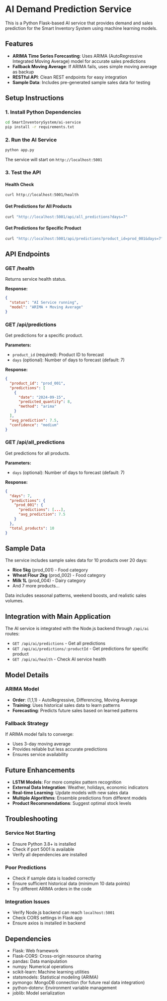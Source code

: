 # AI Demand Prediction Service

This is a Python Flask-based AI service that provides demand and sales prediction for the Smart Inventory System using machine learning models.

## Features

- **ARIMA Time Series Forecasting**: Uses ARIMA (AutoRegressive Integrated Moving Average) model for accurate sales predictions
- **Fallback Moving Average**: If ARIMA fails, uses simple moving average as backup
- **RESTful API**: Clean REST endpoints for easy integration
- **Sample Data**: Includes pre-generated sample sales data for testing

## Setup Instructions

### 1. Install Python Dependencies

```bash
cd SmartInventorySystem/ai-service
pip install -r requirements.txt
```

### 2. Run the AI Service

```bash
python app.py
```

The service will start on `http://localhost:5001`

### 3. Test the API

#### Health Check
```bash
curl http://localhost:5001/health
```

#### Get Predictions for All Products
```bash
curl "http://localhost:5001/api/all_predictions?days=7"
```

#### Get Predictions for Specific Product
```bash
curl "http://localhost:5001/api/predictions?product_id=prod_001&days=7"
```

## API Endpoints

### GET /health
Returns service health status.

**Response:**
```json
{
  "status": "AI Service running",
  "model": "ARIMA + Moving Average"
}
```

### GET /api/predictions
Get predictions for a specific product.

**Parameters:**
- `product_id` (required): Product ID to forecast
- `days` (optional): Number of days to forecast (default: 7)

**Response:**
```json
{
  "product_id": "prod_001",
  "predictions": [
    {
      "date": "2024-09-15",
      "predicted_quantity": 8,
      "method": "arima"
    }
  ],
  "avg_prediction": 7.5,
  "confidence": "medium"
}
```

### GET /api/all_predictions
Get predictions for all products.

**Parameters:**
- `days` (optional): Number of days to forecast (default: 7)

**Response:**
```json
{
  "days": 7,
  "predictions": {
    "prod_001": {
      "predictions": [...],
      "avg_prediction": 7.5
    }
  },
  "total_products": 10
}
```

## Sample Data

The service includes sample sales data for 10 products over 20 days:

- **Rice 5kg** (prod_001) - Food category
- **Wheat Flour 2kg** (prod_002) - Food category
- **Milk 1L** (prod_004) - Dairy category
- And 7 more products...

Data includes seasonal patterns, weekend boosts, and realistic sales volumes.

## Integration with Main Application

The AI service is integrated with the Node.js backend through `/api/ai` routes:

- `GET /api/ai/predictions` - Get all predictions
- `GET /api/ai/predictions/:productId` - Get predictions for specific product
- `GET /api/ai/health` - Check AI service health

## Model Details

### ARIMA Model
- **Order**: (1,1,1) - AutoRegressive, Differencing, Moving Average
- **Training**: Uses historical sales data to learn patterns
- **Forecasting**: Predicts future sales based on learned patterns

### Fallback Strategy
If ARIMA model fails to converge:
- Uses 3-day moving average
- Provides reliable but less accurate predictions
- Ensures service availability

## Future Enhancements

- **LSTM Models**: For more complex pattern recognition
- **External Data Integration**: Weather, holidays, economic indicators
- **Real-time Learning**: Update models with new sales data
- **Multiple Algorithms**: Ensemble predictions from different models
- **Product Recommendations**: Suggest optimal stock levels

## Troubleshooting

### Service Not Starting
- Ensure Python 3.8+ is installed
- Check if port 5001 is available
- Verify all dependencies are installed

### Poor Predictions
- Check if sample data is loaded correctly
- Ensure sufficient historical data (minimum 10 data points)
- Try different ARIMA orders in the code

### Integration Issues
- Verify Node.js backend can reach `localhost:5001`
- Check CORS settings in Flask app
- Ensure axios is installed in backend

## Dependencies

- Flask: Web framework
- Flask-CORS: Cross-origin resource sharing
- pandas: Data manipulation
- numpy: Numerical operations
- scikit-learn: Machine learning utilities
- statsmodels: Statistical modeling (ARIMA)
- pymongo: MongoDB connection (for future real data integration)
- python-dotenv: Environment variable management
- joblib: Model serialization
